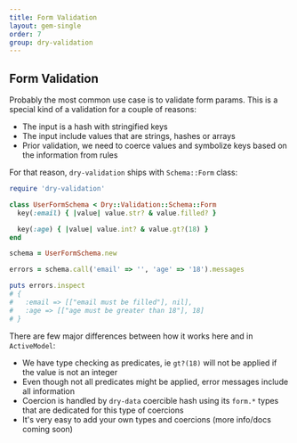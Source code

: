 ```yaml
---
title: Form Validation
layout: gem-single
order: 7
group: dry-validation
---
```


## Form Validation

Probably the most common use case is to validate form params. This is a special kind of a validation for a couple of reasons:

* The input is a hash with stringified keys
* The input include values that are strings, hashes or arrays
* Prior validation, we need to coerce values and symbolize keys based on the information from rules

For that reason, `dry-validation` ships with `Schema::Form` class:

``` ruby
require 'dry-validation'

class UserFormSchema < Dry::Validation::Schema::Form
  key(:email) { |value| value.str? & value.filled? }

  key(:age) { |value| value.int? & value.gt?(18) }
end

schema = UserFormSchema.new

errors = schema.call('email' => '', 'age' => '18').messages

puts errors.inspect
# {
#   :email => [["email must be filled"], nil],
#   :age => [["age must be greater than 18"], 18]
# }
```

There are few major differences between how it works here and in `ActiveModel`:

* We have type checking as predicates, ie `gt?(18)` will not be applied if the value is not an integer
* Even though not all predicates might be applied, error messages include all information
* Coercion is handled by `dry-data` coercible hash using its `form.*` types that are dedicated for this type of coercions
* It's very easy to add your own types and coercions (more info/docs coming soon)
